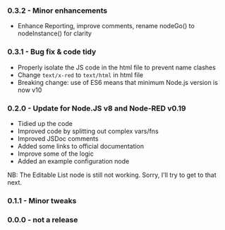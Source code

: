 ### 0.3.2 - Minor enhancements

- Enhance Reporting, improve comments, rename nodeGo() to nodeInstance() for clarity

### 0.3.1 - Bug fix & code tidy

* Properly isolate the JS code in the html file to prevent name clashes
* Change `text/x-red` to `text/html` in html file
* Breaking change: use of ES6 means that minimum Node.js version is now v10

### 0.2.0 - Update for Node.JS v8 and Node-RED v0.19

* Tidied up the code
* Improved code by splitting out complex vars/fns
* Improved JSDoc comments
* Added some links to official documentation
* Improve some of the logic
* Added an example configuration node

NB: The Editable List node is still not working. Sorry, I'll try to get to that next.

### 0.1.1 - Minor tweaks

### 0.0.0 - not a release
